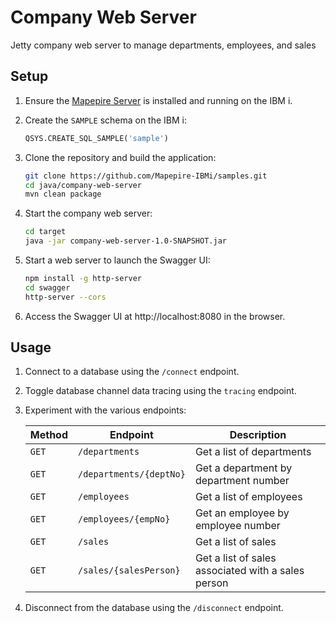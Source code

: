 # Company Web Server

Jetty company web server to manage departments, employees, and sales

## Setup

1. Ensure the [Mapepire Server](https://mapepire-ibmi.github.io/guides/sysadmin) is installed and running on the IBM i.

2. Create the `SAMPLE` schema on the IBM i:

    ```sql
    QSYS.CREATE_SQL_SAMPLE('sample')
    ```

3. Clone the repository and build the application:

    ```sh
    git clone https://github.com/Mapepire-IBMi/samples.git
    cd java/company-web-server
    mvn clean package
    ```

4. Start the company web server:

    ```sh
    cd target
    java -jar company-web-server-1.0-SNAPSHOT.jar
    ```

5. Start a web server to launch the Swagger UI:

    ```sh
    npm install -g http-server
    cd swagger
    http-server --cors
    ```

6. Access the Swagger UI at http://localhost:8080 in the browser.

## Usage

1. Connect to a database using the `/connect` endpoint.

2. Toggle database channel data tracing using the `tracing` endpoint.

3. Experiment with the various endpoints:

    | Method | Endpoint                | Description                                               |
    | ------ | ----------------------- | --------------------------------------------------------- |
    | `GET`  | `/departments`          | Get a list of departments                                 |
    | `GET`  | `/departments/{deptNo}` | Get a department by department number                     |
    | `GET`  | `/employees`            | Get a list of employees                                   |
    | `GET`  | `/employees/{empNo}`    | Get an employee by employee number                        |
    | `GET`  | `/sales`                | Get a list of sales                                       |
    | `GET`  | `/sales/{salesPerson}`  | Get a list of sales associated with a sales person        |

4. Disconnect from the database using the `/disconnect` endpoint.
